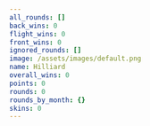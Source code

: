 ```yaml
---
all_rounds: []
back_wins: 0
flight_wins: 0
front_wins: 0
ignored_rounds: []
image: /assets/images/default.png
name: Hilliard
overall_wins: 0
points: 0
rounds: 0
rounds_by_month: {}
skins: 0
---
```

